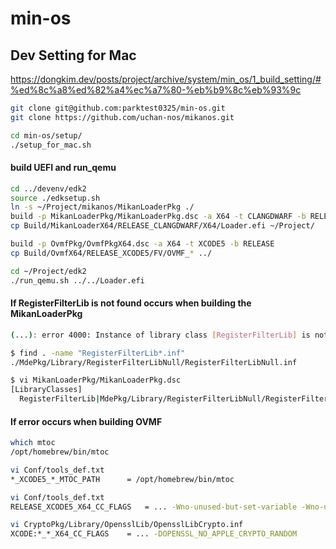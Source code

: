 # min-os

## Dev Setting for Mac
https://dongkim.dev/posts/project/archive/system/min_os/1_build_setting/#%ed%8c%a8%ed%82%a4%ec%a7%80-%eb%b9%8c%eb%93%9c
```sh
git clone git@github.com:parktest0325/min-os.git
git clone https://github.com/uchan-nos/mikanos.git

cd min-os/setup/
./setup_for_mac.sh
```

#### build UEFI and run_qemu
```sh
cd ../devenv/edk2 
source ./edksetup.sh
ln -s ~/Project/mikanos/MikanLoaderPkg ./
build -p MikanLoaderPkg/MikanLoaderPkg.dsc -a X64 -t CLANGDWARF -b RELEASE
cp Build/MikanLoaderX64/RELEASE_CLANGDWARF/X64/Loader.efi ~/Project/

build -p OvmfPkg/OvmfPkgX64.dsc -a X64 -t XCODE5 -b RELEASE
cp Build/OvmfX64/RELEASE_XCODE5/FV/OVMF_* ../

cd ~/Project/edk2
./run_qemu.sh ../../Loader.efi
```

#### If RegisterFilterLib is not found occurs when building the MikanLoaderPkg
```sh
(...): error 4000: Instance of library class [RegisterFilterLib] is not found

$ find . -name "RegisterFilterLib*.inf"
./MdePkg/Library/RegisterFilterLibNull/RegisterFilterLibNull.inf

$ vi MikanLoaderPkg/MikanLoaderPkg.dsc
[LibraryClasses]
  RegisterFilterLib|MdePkg/Library/RegisterFilterLibNull/RegisterFilterLibNull.inf
```

#### If error occurs when building OVMF
```sh
which mtoc
/opt/homebrew/bin/mtoc

vi Conf/tools_def.txt
*_XCODE5_*_MTOC_PATH      = /opt/homebrew/bin/mtoc
```

```sh
vi Conf/tools_def.txt
RELEASE_XCODE5_X64_CC_FLAGS   = ... -Wno-unused-but-set-variable -Wno-unused-but-set-parameter

vi CryptoPkg/Library/OpensslLib/OpensslLibCrypto.inf
XCODE:*_*_X64_CC_FLAGS    = ... -DOPENSSL_NO_APPLE_CRYPTO_RANDOM
```


